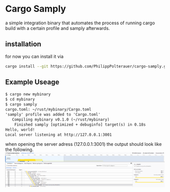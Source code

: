 # Cargo Samply

a simple integration binary that automates the process of running cargo build with a certain profile and samply afterwards.

## installation

for now you can install it via

```bash
cargo install --git https://github.com/PhilippPolterauer/cargo-samply.git
```

## Example Useage

```console
$ cargo new mybinary
$ cd mybinary
$ cargo samply
cargo.toml: ~/rust/mybinary/Cargo.toml
'samply' profile was added to 'Cargo.toml'
   Compiling mybinary v0.1.0 (~/rust/mybinary)
    Finished samply [optimized + debuginfo] target(s) in 0.18s
Hello, world!
Local server listening at http://127.0.0.1:3001
```

when opening the server adress (127.0.0.1:3001) the output should look like the following.
![Samply Web View](doc/samply-web.png)
